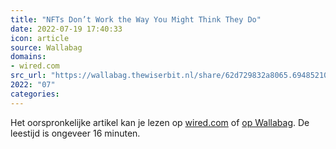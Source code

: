 ```yaml
---
title: "NFTs Don’t Work the Way You Might Think They Do"
date: 2022-07-19 17:40:33
icon: article
source: Wallabag
domains:
- wired.com
src_url: "https://wallabag.thewiserbit.nl/share/62d729832a8065.69485210"
2022: "07"
categories:
---
```

Het oorspronkelijke artikel kan je lezen op [wired.com](https://www.wired.com/story/nfts-dont-work-the-way-you-think-they-do/) of [op Wallabag](https://wallabag.thewiserbit.nl/share/62d729832a8065.69485210). De leestijd is ongeveer 16 minuten.